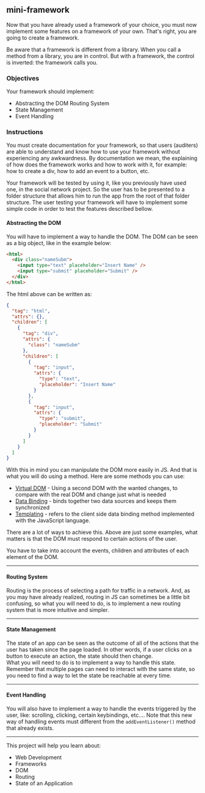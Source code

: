 ## mini-framework

Now that you have already used a framework of your choice, you must now implement some features on a framework of your own. That's right, you are going to create a framework.

Be aware that a framework is different from a library. When you call a method from a library, you are in control. But with a framework, the control is inverted: the framework calls you.

### Objectives

Your framework should implement:

- Abstracting the DOM
  Routing System
- State Management
- Event Handling

### Instructions

You must create documentation for your framework, so that users (auditers) are able to understand and know how to use your framework without experiencing any awkwardness. By documentation we mean, the explaining of how does the framework works and how to work with it, for example: how to create a div, how to add an event to a button, etc.

Your framework will be tested by using it, like you previously have used one, in the social network project. So the user has to be presented to a folder structure that allows him to run the app from the root of that folder structure. The user testing your framework will have to implement some simple code in order to test the features described bellow.

#### Abstracting the DOM

You will have to implement a way to handle the DOM. The DOM can be seen as a big object, like in the example below:

```html
<html>
  <div class="nameSubm">
    <input type="text" placeholder="Insert Name" />
    <input type="submit" placeholder="Submit" />
  </div>
</html>
```

The html above can be written as:

```json
{
  "tag": "html",
  "attrs": {},
  "children": [
    {
      "tag": "div",
      "attrs": {
        "class": "nameSubm"
      },
      "children": [
        {
          "tag": "input",
          "attrs": {
            "type": "text",
            "placeholder": "Insert Name"
          }
        },
        {
          "tag": "input",
          "attrs": {
            "type": "submit",
            "placeholder": "Submit"
          }
        }
      ]
    }
  ]
}
```

With this in mind you can manipulate the DOM more easily in JS. And that is what you will do using a method. Here are some methods you can use:

- [Virtual DOM](https://bitsofco.de/understanding-the-virtual-dom/) - Using a second DOM with the wanted changes, to compare with the real DOM and change just what is needed
- [Data Binding](https://docs.microsoft.com/en-us/dotnet/desktop-wpf/data/data-binding-overview?redirectedfrom=MSDN) - binds together two data sources and keeps them synchronized
- [Templating](https://medium.com/@BuildMySite1/javascript-templating-what-is-templating-7ff49d97db6b) - refers to the client side data binding method implemented with the JavaScript language.

There are a lot of ways to achieve this. Above are just some examples, what matters is that the DOM must respond to certain actions of the user.

You have to take into account the events, children and attributes of each element of the DOM.

---

#### Routing System

Routing is the process of selecting a path for traffic in a network. And, as you may have already realized, routing in JS can sometimes be a little bit confusing, so what you will need to do, is to implement a new routing system that is more intuitive and simpler.

---

#### State Management

The state of an app can be seen as the outcome of all of the actions that the user has taken since the page loaded. In other words, if a user clicks on a button to execute an action, the state should then change.\
What you will need to do is to implement a way to handle this state. Remember that multiple pages can need to interact with the same state, so you need to find a way to let the state be reachable at every time.

---

#### Event Handling

You will also have to implement a way to handle the events triggered by the user, like: scrolling, clicking, certain keybindings, etc.... Note that this new way of handling events must different from the `addEventListener()` method that already exists.

---

This project will help you learn about:

- Web Development
- Frameworks
- DOM
- Routing
- State of an Application
